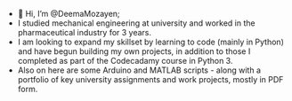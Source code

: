 - 👋 Hi, I’m @DeemaMozayen;
- I studied mechanical engineering at university and worked in the pharmaceutical industry for 3 years.
- I am looking to expand my skillset by learning to code (mainly in Python) and have begun building my own projects, in addition to those I completed as part of the Codecadamy course in Python 3.
- Also on here are some Arduino and MATLAB scripts - along with a portfolio of key university assignments and work projects, mostly in PDF form.


